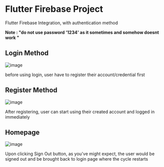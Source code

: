# Flutter Firebase Project

Flutter Firebase Integration, with authentication method

**Note : "do not use password '1234' as it sometimes and somehow doesnt work "**


## Login Method
![image](https://github.com/user-attachments/assets/b039e180-89bf-4ff4-9d90-dcb03d67a6c1)

before using login, user have to register their account/credential first

## Register Method
![image](https://github.com/user-attachments/assets/9affb78d-86fb-4b40-be2c-60919b7ab677)

After registering, user can start using their created account and logged in immediately

## Homepage
![image](https://github.com/user-attachments/assets/35ff63a6-9e33-4b13-b3c5-3887af4c8d0d)

Upon clicking Sign Out button, as you've might expect, the user would be signed out and be brought back to login page where the cycle restarts

